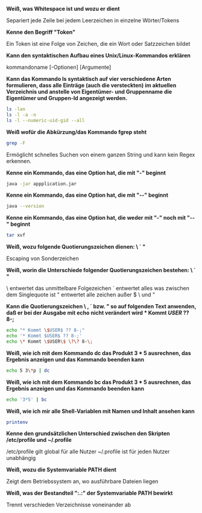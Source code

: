 **Weiß, was Whitespace ist und wozu er dient**

Separiert jede Zeile bei jedem Leerzeichen in einzelne Wörter/Tokens

**Kenne den Begriff "Token"**

Ein Token ist eine Folge von Zeichen, die ein Wort oder Satzzeichen bildet

**Kann den syntaktischen Aufbau eines Unix/Linux-Kommandos erklären**

kommandoname [-Optionen] [Argumente]

**Kann das Kommando ls syntaktisch auf vier verschiedene Arten formulieren, dass alle Einträge (auch die versteckten) im aktuellen Verzeichnis und anstelle von Eigentümer- und Gruppenname die Eigentümer und Gruppen-Id angezeigt werden.**

```bash
ls -lan
ls -l -a -n
ls -l --numeric-uid-gid --all

```

**Weiß wofür die Abkürzung/das Kommando fgrep steht**

```bash
grep -F
```

Ermöglicht schnelles Suchen von einem ganzen String und kann kein Regex erkennen. 

**Kenne ein Kommando, das eine Option hat, die mit "-" beginnt**

```bash
java -jar appplication.jar
```

**Kenne ein Kommando, das eine Option hat, die mit "--" beginnt**

```bash
java --version
```

**Kenne ein Kommando, das eine Option hat, die weder mit "-" noch mit "--" beginnt**

```bash
tar xvf
```

**Weiß, wozu folgende Quotierungszeichen dienen: \ ´ "**

Escaping von Sonderzeichen

**Weiß, worin die Unterschiede folgender Quotierungszeichen bestehen: \ ´ "**

\ entwertet das unmittelbare Folgezeichen
´ entwertet alles was zwischen dem Singlequote ist
" entwertet alle zeichen außer $ \ und "

**Kann die Quotierungszeichen \ , ´ bzw. " so auf folgenden Text anwenden, daß er bei der Ausgabe mit echo nicht verändert wird \* Kommt $USER$ ?? 8-;**

```bash
echo "* Kommt \$USER$ ?? 8-;"
echo '* Kommt $USER$ ?? 8-;'
echo \* Kommt \$USER\$ \?\? 8-\;
```

**Weiß, wie ich mit dem Kommando dc das Produkt 3 \* 5 ausrechnen, das Ergebnis anzeigen und das Kommando beenden kann**

```bash
echo 5 3\*p | dc
```

**Weiß, wie ich mit dem Kommando bc das Produkt 3 \* 5 ausrechnen, das Ergebnis anzeigen und das Kommando beenden kann**

```bash
echo '3*5' | bc
```

**Weiß, wie ich mir alle Shell-Variablen mit Namen und Inhalt ansehen kann**

```bash
printenv
```

**Kenne den grundsätzlichen Unterschied zwischen den Skripten /etc/profile und ~/.profile**

/etc/profile gilt global für alle Nutzer
~/.profile ist für jeden Nutzer unabhängig

**Weiß, wozu die Systemvariable PATH dient**

Zeigt dem Betriebssystem an, wo ausführbare Dateien liegen

**Weiß, was der Bestandteil ":.:" der Systemvariable PATH bewirkt**

Trennt verschieden Verzeichnisse voneinander ab
